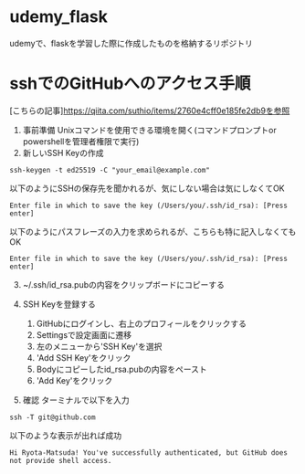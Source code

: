 # udemy_flask
udemyで、flaskを学習した際に作成したものを格納するリポジトリ

# sshでのGitHubへのアクセス手順
[こちらの記事]https://qiita.com/suthio/items/2760e4cff0e185fe2db9を参照
1. 事前準備
Unixコマンドを使用できる環境を開く(コマンドプロンプトor powershellを管理者権限で実行)
2.  新しいSSH Keyの作成
~~~
ssh-keygen -t ed25519 -C "your_email@example.com"
~~~
以下のようにSSHの保存先を聞かれるが、気にしない場合は気にしなくてOK
~~~
Enter file in which to save the key (/Users/you/.ssh/id_rsa): [Press enter]
~~~

以下のようにパスフレーズの入力を求められるが、こちらも特に記入しなくてもOK
~~~
Enter file in which to save the key (/Users/you/.ssh/id_rsa): [Press enter]
~~~

3. ~/.ssh/id_rsa.pubの内容をクリップボードにコピーする

4. SSH Keyを登録する
    1. GitHubにログインし、右上のプロフィールをクリックする
    2. Settingsで設定画面に遷移
    3. 左のメニューから'SSH Key'を選択
    4. 'Add SSH Key'をクリック
    5. Bodyにコピーしたid_rsa.pubの内容をペースト
    6. 'Add Key'をクリック

5. 確認
ターミナルで以下を入力
~~~
ssh -T git@github.com
~~~

以下のような表示が出れば成功
~~~
Hi Ryota-Matsuda! You've successfully authenticated, but GitHub does not provide shell access.
~~~
